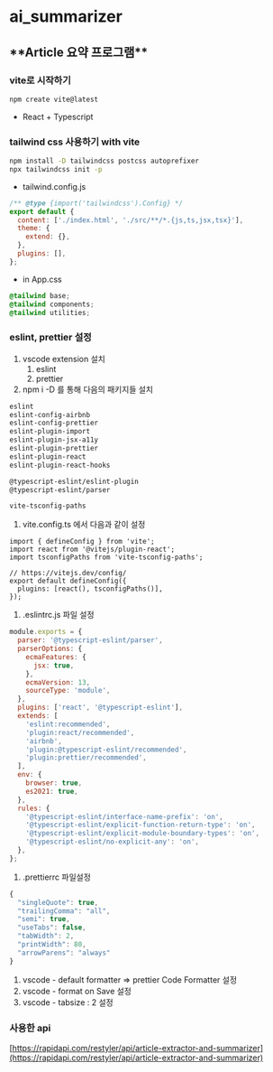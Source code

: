 # ai_summarizer

## \***\*Article 요약 프로그램\*\***

### vite로 시작하기

```bash
npm create vite@latest
```

- React + Typescript

### tailwind css 사용하기 with vite

```bash
npm install -D tailwindcss postcss autoprefixer
npx tailwindcss init -p
```

- tailwind.config.js

```jsx
/** @type {import('tailwindcss').Config} */
export default {
  content: ['./index.html', './src/**/*.{js,ts,jsx,tsx}'],
  theme: {
    extend: {},
  },
  plugins: [],
};
```

- in App.css

```css
@tailwind base;
@tailwind components;
@tailwind utilities;
```

### eslint, prettier 설정

1. vscode extension 설치
   1. eslint
   2. prettier
2. npm i -D 를 통해 다음의 패키지들 설치

```bash
eslint
eslint-config-airbnb
eslint-config-prettier
eslint-plugin-import
eslint-plugin-jsx-a11y
eslint-plugin-prettier
eslint-plugin-react
eslint-plugin-react-hooks

@typescript-eslint/eslint-plugin
@typescript-eslint/parser

vite-tsconfig-paths
```

1. vite.config.ts 에서 다음과 같이 설정

```tsx
import { defineConfig } from 'vite';
import react from '@vitejs/plugin-react';
import tsconfigPaths from 'vite-tsconfig-paths';

// https://vitejs.dev/config/
export default defineConfig({
  plugins: [react(), tsconfigPaths()],
});
```

1. .eslintrc.js 파일 설정

```jsx
module.exports = {
  parser: '@typescript-eslint/parser',
  parserOptions: {
    ecmaFeatures: {
      jsx: true,
    },
    ecmaVersion: 13,
    sourceType: 'module',
  },
  plugins: ['react', '@typescript-eslint'],
  extends: [
    'eslint:recommended',
    'plugin:react/recommended',
    'airbnb',
    'plugin:@typescript-eslint/recommended',
    'plugin:prettier/recommended',
  ],
  env: {
    browser: true,
    es2021: true,
  },
  rules: {
    '@typescript-eslint/interface-name-prefix': 'on',
    '@typescript-eslint/explicit-function-return-type': 'on',
    '@typescript-eslint/explicit-module-boundary-types': 'on',
    '@typescript-eslint/no-explicit-any': 'on',
  },
};
```

1. .prettierrc 파일설정

```jsx
{
  "singleQuote": true,
  "trailingComma": "all",
  "semi": true,
  "useTabs": false,
  "tabWidth": 2,
  "printWidth": 80,
  "arrowParens": "always"
}
```

1. vscode - default formatter ⇒ prettier Code Formatter 설정
2. vscode - format on Save 설정
3. vscode - tabsize : 2 설정

### 사용한 api

[https://rapidapi.com/restyler/api/article-extractor-and-summarizer](https://rapidapi.com/restyler/api/article-extractor-and-summarizer)
